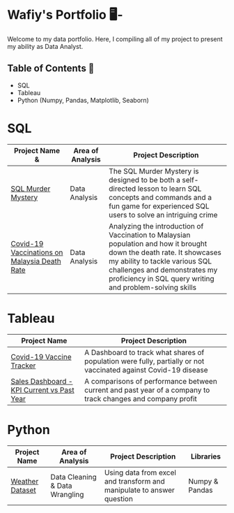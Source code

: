 # Wafiy's Portfolio 🖥-
Welcome to my data portfolio. Here, I compiling all of my project to present my ability as Data Analyst.

## Table of Contents 📰
* SQL 
* Tableau
* Python (Numpy, Pandas, Matplotlib, Seaborn)

# SQL
| Project Name &         |   Area of Analysis           | Project Description     |
| ------------------ | -----------------------------| ------------------- |
| [SQL Murder Mystery](https://github.com/wafiyalwi13/Basic-SQL-/blob/main/SQL%20Murder%20Mystery/) | Data Analysis           | The SQL Murder Mystery is designed to be both a self-directed lesson to learn SQL concepts and commands and a fun game for experienced SQL users to solve an intriguing crime |
| [Covid-19 Vaccinations on Malaysia Death Rate](https://github.com/wafiyalwi13/Basic-SQL-/blob/main/Vaccination%20and%20it%20roles%20in%20reducing%20the%20death%20rate%20for%20Covid-19/)  | Data Analysis       | Analyzing the introduction of Vaccination to Malaysian population and how it brought down the death rate. It showcases my ability to tackle various SQL challenges and demonstrates my proficiency in SQL query writing and problem-solving skills |

# Tableau 
| Project Name    | Project Description       |
| ---------------- | ------------------------ | 
| [Covid-19 Vaccine Tracker](https://public.tableau.com/app/profile/wafiy.alwi/viz/Covid-19MultipleVaccineTrackerMarch2023/GlobalVaccineTracker)                   |  A Dashboard to track what shares of population were fully, partially or not vaccinated against Covid-19 disease|                  
|   [Sales Dashboard -KPI Current vs Past Year](https://public.tableau.com/app/profile/wafiy.alwi/viz/SalesDashboard-KPIofCurrentPastYear/Dashboard)                 | A comparisons of performance between current and past year of a company to track changes and company profit | 


# Python
| Project Name    | Area of Analysis | Project Description     | Libraries  |
| --------------  | -----------------| ---------------------   | -----------|
| [Weather Dataset](https://github.com/wafiyalwi13/Weather_Dataset) | Data Cleaning & Data Wrangling | Using data from excel and transform and manipulate to answer question | Numpy & Pandas | 




